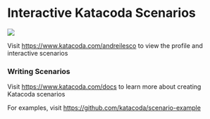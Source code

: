 # Interactive Katacoda Scenarios

[![](http://shields.katacoda.com/katacoda/andreilesco/count.svg)](https://www.katacoda.com/andreilesco "Get your profile on Katacoda.com")

Visit https://www.katacoda.com/andreilesco to view the profile and interactive scenarios

### Writing Scenarios
Visit https://www.katacoda.com/docs to learn more about creating Katacoda scenarios

For examples, visit https://github.com/katacoda/scenario-example
